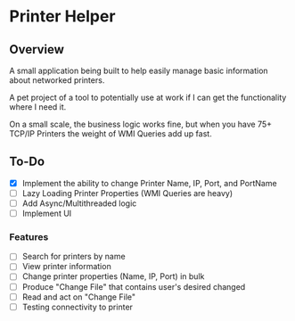 # Printer Helper

## Overview

A small application being built to help easily manage basic information about networked printers.

A pet project of a tool to potentially use at work if I can get the functionality where I need it.

On a small scale, the business logic works fine, but when you have 75+ TCP/IP Printers the weight of WMI Queries add up fast.

## To-Do

- [X] Implement the ability to change Printer Name, IP, Port, and PortName
- [ ] Lazy Loading Printer Properties (WMI Queries are heavy)
- [ ] Add Async/Multithreaded logic
- [ ] Implement UI

### Features

- [ ] Search for printers by name
- [ ] View printer information
- [ ] Change printer properties (Name, IP, Port) in bulk
- [ ] Produce "Change File" that contains user's desired changed
- [ ] Read and act on "Change File"
- [ ] Testing connectivity to printer